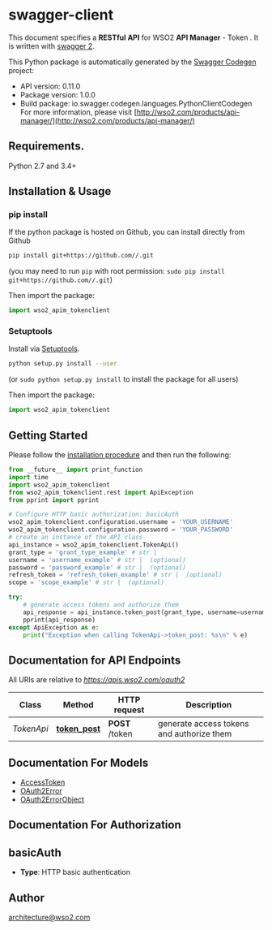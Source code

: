 # swagger-client
This document specifies a **RESTful API** for WSO2 **API Manager** - Token .  It is written with [swagger 2](http://swagger.io/). 

This Python package is automatically generated by the [Swagger Codegen](https://github.com/swagger-api/swagger-codegen) project:

- API version: 0.11.0
- Package version: 1.0.0
- Build package: io.swagger.codegen.languages.PythonClientCodegen
For more information, please visit [http://wso2.com/products/api-manager/](http://wso2.com/products/api-manager/)

## Requirements.

Python 2.7 and 3.4+

## Installation & Usage
### pip install

If the python package is hosted on Github, you can install directly from Github

```sh
pip install git+https://github.com//.git
```
(you may need to run `pip` with root permission: `sudo pip install git+https://github.com//.git`)

Then import the package:
```python
import wso2_apim_tokenclient 
```

### Setuptools

Install via [Setuptools](http://pypi.python.org/pypi/setuptools).

```sh
python setup.py install --user
```
(or `sudo python setup.py install` to install the package for all users)

Then import the package:
```python
import wso2_apim_tokenclient
```

## Getting Started

Please follow the [installation procedure](#installation--usage) and then run the following:

```python
from __future__ import print_function
import time
import wso2_apim_tokenclient
from wso2_apim_tokenclient.rest import ApiException
from pprint import pprint

# Configure HTTP basic authorization: basicAuth
wso2_apim_tokenclient.configuration.username = 'YOUR_USERNAME'
wso2_apim_tokenclient.configuration.password = 'YOUR_PASSWORD'
# create an instance of the API class
api_instance = wso2_apim_tokenclient.TokenApi()
grant_type = 'grant_type_example' # str | 
username = 'username_example' # str |  (optional)
password = 'password_example' # str |  (optional)
refresh_token = 'refresh_token_example' # str |  (optional)
scope = 'scope_example' # str |  (optional)

try:
    # generate access tokens and authorize them
    api_response = api_instance.token_post(grant_type, username=username, password=password, refresh_token=refresh_token, scope=scope)
    pprint(api_response)
except ApiException as e:
    print("Exception when calling TokenApi->token_post: %s\n" % e)

```

## Documentation for API Endpoints

All URIs are relative to *https://apis.wso2.com/oauth2*

Class | Method | HTTP request | Description
------------ | ------------- | ------------- | -------------
*TokenApi* | [**token_post**](docs/TokenApi.md#token_post) | **POST** /token | generate access tokens and authorize them


## Documentation For Models

 - [AccessToken](docs/AccessToken.md)
 - [OAuth2Error](docs/OAuth2Error.md)
 - [OAuth2ErrorObject](docs/OAuth2ErrorObject.md)


## Documentation For Authorization


## basicAuth

- **Type**: HTTP basic authentication


## Author

architecture@wso2.com

